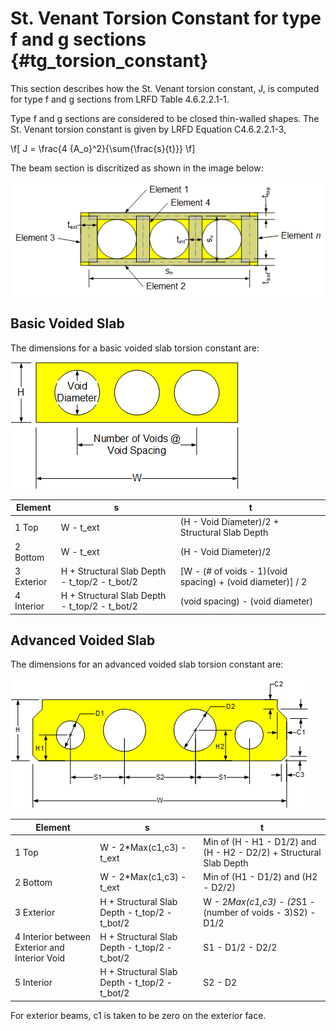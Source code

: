 St. Venant Torsion Constant for type f and g sections {#tg_torsion_constant}
======================================
This section describes how the St. Venant torsion constant, J, is computed for type f and g sections from LRFD Table 4.6.2.2.1-1.

Type f and g sections are considered to be closed thin-walled shapes. The St. Venant torsion constant is given by LRFD Equation C4.6.2.2.1-3,

\f[
     J = \frac{4 {A_o}^2}{\sum{\frac{s}{t}}}
\f]

The beam section is discritized as shown in the image below:

![](St_Venant_Torsion_Constant_Type_f_and_g.png)

## Basic Voided Slab
The dimensions for a basic voided slab torsion constant are:

![](VoidedSlab.png)

| Element | s | t |
|---------|---|---|
| 1 Top | W - t_ext | (H - Void Diameter)/2 + Structural Slab Depth |
| 2 Bottom | W - t_ext | (H - Void Diameter)/2
| 3 Exterior | H + Structural Slab Depth - t_top/2 - t_bot/2 | [W - (# of voids - 1)(void spacing) + (void diameter)] / 2
| 4 Interior | H + Structural Slab Depth - t_top/2 - t_bot/2 | (void spacing) - (void diameter)

## Advanced Voided Slab
The dimensions for an advanced voided slab torsion constant are:

![](VoidedSlab2.png)

| Element | s | t |
|---------|---|---|
| 1 Top | W - 2*Max(c1,c3) - t_ext | Min of (H - H1 - D1/2) and (H - H2 - D2/2) + Structural Slab Depth |
| 2 Bottom | W - 2*Max(c1,c3) - t_ext | Min of (H1 - D1/2) and (H2 - D2/2) |
| 3 Exterior | H + Structural Slab Depth - t_top/2 - t_bot/2 | W - 2*Max(c1,c3) - (2*S1 - (number of voids - 3)S2) - D1/2 |
| 4 Interior between Exterior and Interior Void | H + Structural Slab Depth - t_top/2 - t_bot/2 | S1 - D1/2 - D2/2 |
| 5 Interior | H + Structural Slab Depth - t_top/2 - t_bot/2 | S2 - D2 |


For exterior beams, c1 is taken to be zero on the exterior face.
